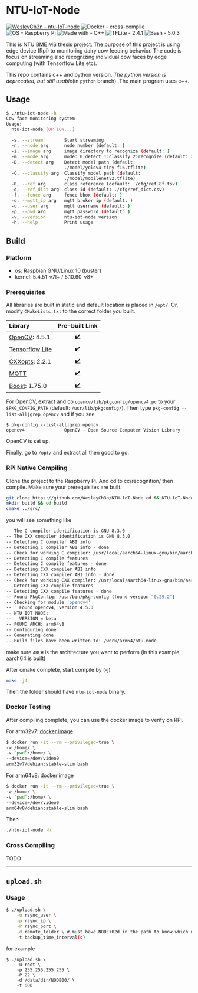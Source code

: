 # NTU-IoT-Node

[![WesleyCh3n - ntu-IoT-node](https://img.shields.io/badge/WesleyCh3n-NTU--IoT--Node-2ea44f?style=for-the-badge&logo=github)](https://github.com/WesleyCh3n/NTU-IoT-Node) 
![Docker - cross-compile](https://img.shields.io/badge/Docker-cross--compile-informational?style=for-the-badge&logo=docker)
![OS - Raspberry Pi](https://img.shields.io/badge/OS-Raspberry_Pi-blue?style=for-the-badge&logo=Raspberry+Pi) 
![Made with - C++](https://img.shields.io/badge/Made_with-C%2B%2B17-informational?style=for-the-badge&logo=C%2B%2B) 
![TFLite - 2.4.1](https://img.shields.io/badge/TFLite-2.4.1-informational?style=for-the-badge&logo=Tensorflow)
![Bash - 5.0.3](https://img.shields.io/badge/Bash-5.0.3-informational?style=for-the-badge&logo=gnu-bash)


This is NTU BME MS thesis project. The purpose of this project is using edge
device (Rpi) to monitoring dairy cow feeding behavior. The code is focus on
streaming also recognizing individual cow faces by edge computing (with
Tensorflow Lite etc).

This repo contains c++ and python version. *The python version is deprecated, but still
usable*(in `python` branch). The main program uses c++.

## Usage

```bash
$ ./ntu-iot-node -h
Cow face monitoring system
Usage:
  ntu-iot-node [OPTION...]

  -s, --stream        Start streaming
  -n, --node arg      node number (default: )
  -i, --image arg     image directory to recognize (default: )
  -m, --mode arg      mode: 0:detect 1:classify 2:recognize (default: 2)
  -D, --detect arg    Detect model path (default:
                      ./model/yolov4-tiny-f16.tflite)
  -C, --classify arg  Classify model path (default:
                      ./model/mobilenetv2.tflite)
  -R, --ref arg       class reference (default: ./cfg/ref.8f.tsv)
  -d, --ref_dict arg  class id (default: ./cfg/ref_dict.csv)
  -f, --fence arg     fence bbox (default: )
  -q, --mqtt_ip arg   mqtt broker ip (default: )
  -u, --user arg      mqtt username (default: )
  -p, --pwd arg       mqtt password (default: )
  -v, --version       ntu-iot-node version
  -h, --help          Print usage
```

## Build

### Platform

- os: Raspbian GNU/Linux 10 (buster)
- kernel: 5.4.51-v7l+ / 5.10.60-v8+

### Prerequisites

All libraries are built in static and default location is placed in `/opt/`. Or, modify
`CMakeLists.txt` to the correct folder you built.


| Library                                          |                                      Pre-built Link                                      |
|:------------------------------------------------ |:----------------------------------------------------------------------------------------:|
| [OpenCV](https://bit.ly/2Y8KyJK): 4.5.1          | [✔️](https://drive.google.com/file/d/1-HfoQ7DWhVF3rPNbOTsw3kopCuwh7h2H/view?usp=sharing) |
| [Tensorflow Lite](https://bit.ly/3ytc6Wu)        | [✔️](https://drive.google.com/file/d/1RcNIygC6bi8E5EsYmM1a2YKjioC5iFZE/view?usp=sharing) |
| [CXXopts](https://bit.ly/3sU28MO): 2.2.1         | [✔️](https://drive.google.com/file/d/1VU4EA80AE_xNnJDVePAJEUNmqPtHWcps/view?usp=sharing) |
| [MQTT](https://github.com/eclipse/paho.mqtt.cpp) | [✔️](https://drive.google.com/file/d/1BOVi3j5v8offJPDaFkm6jIUpn9Gw38va/view?usp=sharing) |
| [Boost](https://bit.ly/2UX4A8J): 1.75.0          | [✔️](https://drive.google.com/file/d/1IJhaDof-paWjeXAZWeOmyLD-co-j-6Vs/view?usp=sharing) |

For OpenCV, extract and cp `opencv/lib/pkgconfig/opencv4.pc` to your `$PKG_CONFIG_PATH` (default: `/usr/lib/pkgconfig/`). Then type `pkg-config --list-all|grep opencv` and if you see

```bash=!
$ pkg-config --list-all|grep opencv
opencv4               OpenCV - Open Source Computer Vision Library
```
OpenCV is set up.

Finally, go to `/opt/` and extract all then good to go.

### RPi Native Compiling

Clone the project to the Raspberry Pi. And cd to cc/recognition/ then compile.
Make sure your prerequisites are built.
```bash
git clone https://github.com/WesleyCh3n/NTU-IoT-Node cd && NTU-IoT-Node
mkdir build && cd build
cmake ../src/
```
you will see something like
```bash
-- The C compiler identification is GNU 8.3.0
-- The CXX compiler identification is GNU 8.3.0
-- Detecting C compiler ABI info
-- Detecting C compiler ABI info - done
-- Check for working C compiler: /usr/local/aarch64-linux-gnu/bin/aarch64-linux-gnu-gcc - skipped
-- Detecting C compile features
-- Detecting C compile features - done
-- Detecting CXX compiler ABI info
-- Detecting CXX compiler ABI info - done
-- Check for working CXX compiler: /usr/local/aarch64-linux-gnu/bin/aarch64-linux-gnu-g++ - skipped
-- Detecting CXX compile features
-- Detecting CXX compile features - done
-- Found PkgConfig: /usr/bin/pkg-config (found version "0.29.2")
-- Checking for module 'opencv4'
--   Found opencv4, version 4.5.0
-- NTU IOT NODE:
--   VERSION = beta
-- FOUND ARCH: arm64v8
-- Configuring done
-- Generating done
-- Build files have been written to: /work/arm64/ntu-node
```
make sure `ARCH` is the architecture you want to perform (in this example, aarch64 is built)

After cmake complete, start compile by (-j<number of thread>)

```bash
make -j4
```

Then the folder should have `ntu-iot-node` binary.

### Docker Testing

After compiling complete, you can use the docker image to verify on RPi.

For arm32v7: [docker image](https://hub.docker.com/layers/arm32v7/debian/stable-slim/images/sha256-7bb9de2067f4e4e3e2377070e180a05d33a0bc4289c66b9e71504063cf18da15?context=explore) 
```bash
$ docker run -it --rm --privileged=true \
-w /home/ \
-v `pwd`:/home/ \
--device=/dev/video0
arm32v7/debian:stable-slim bash
```

For arm64v8: [docker image](https://hub.docker.com/layers/arm64v8/debian/stable-slim/images/sha256-051adf1212e6a3ba39a13a02afd690a81e6422461b81042c35c74ae9cc8ed272?context=explore) 
```bash
$ docker run -it --rm --privileged=true \
-w /home/ \
-v `pwd`:/home/ \
--device=/dev/video0
arm64v8/debian:stable-slim bash
```

Then
```bash
./ntu-iot-node -h
```

### Cross Compiling

TODO

---
## `upload.sh`

### Usage

```bash
$ ./upload.sh \
    -u rsync_user \
    -p rsync_ip \
    -P rsync_port \
    -d remote_folder \ # must have NODE+02d in the path to know which node is it
    -t backup_time_interval(s)
```

for example
```
$ ./upload.sh \
    -u root \
    -p 255.255.255.255 \
    -P 22 \
    -d /data/dir/NODE00/ \
    -t 600
```